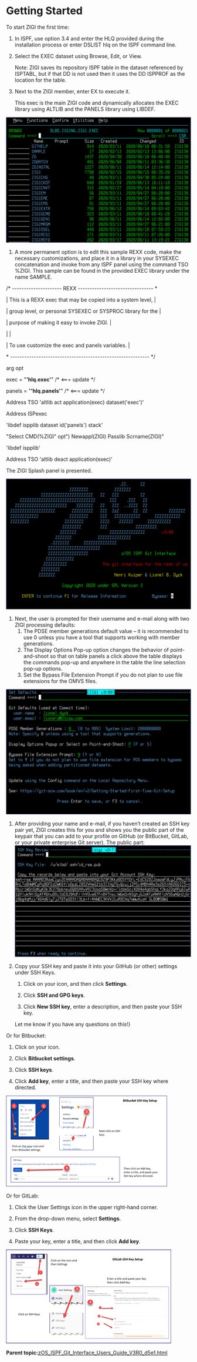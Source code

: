 # Getting Started

To start ZIGI the first time:

1.  In ISPF, use option 3.4 and enter the HLQ provided during the installation process or enter DSLIST hlq on the ISPF command line.
2.  Select the EXEC dataset using Browse, Edit, or View.

    Note: ZIGI saves its repository ISPF table in the dataset referenced by ISPTABL, but if that DD is not used then it uses the DD ISPPROF as the location for the table.

3.  Next to the ZIGI member, enter EX to execute it.

    This exec is the main ZIGI code and dynamically allocates the EXEC library using ALTLIB and the PANELS library using LIBDEF.


![](media/img(1).png)

1.  A more permanent option is to edit this sample REXX code, make the necessary customizations, and place it in a library in your SYSEXEC concatenation and invoke from any ISPF panel using the command TSO %ZIGI. This sample can be found in the provided EXEC library under the name SAMPLE.

/\* --------------------- REXX -------------------------------- \*

\| This is a REXX exec that may be copied into a system level, \|

\| group level, or personal SYSEXEC or SYSPROC library for the \|

\| purpose of making it easy to invoke ZIGI. \|

\| \|

\| To use customize the exec and panels variables. \|

\* ----------------------------------------------------------- \*/

arg opt

exec = "**'hlq.exec'**" /\* <=== update \*/

panels = "**'hlq.panels'**" /\* <=== update \*/

Address TSO 'altlib act application\(exec\) dataset\('exec'\)'

Address ISPexec

'libdef ispplib dataset id\('panels'\) stack'

"Select CMD\(%ZIGI" opt"\) Newappl\(ZIGI\) Passlib Scrname\(ZIGI\)"

'libdef ispplib'

Address TSO 'altlib deact application\(exec\)'

The ZIGI Splash panel is presented.

![](media/img(2).png)

1.  Next, the user is prompted for their username and e-mail along with two ZIGI processing defaults:
    1.  The PDSE member generations default value – it is recommended to use 0 unless you have a tool that supports working with member generations.
    2.  The Display Options Pop-up option changes the behavior of point-and-shoot so that on table panels a click above the table displays the commands pop-up and anywhere in the table the line selection pop-up options.
    3.  Set the Bypass File Extension Prompt if you do not plan to use file extensions for the OMVS files.

![](media/img(3).png)

1.  After providing your name and e-mail, if you haven’t created an SSH key pair yet, ZIGI creates this for you and shows you the public part of the keypair that you can add to your profile on GitHub \(or BitBucket, GitLab, or your private enterprise Git server\). The public part:![](media/img(4).png)
2.  Copy your SSH key and paste it into your GitHub \(or other\) settings under SSH Keys.

    1. Click on your icon, and then click **Settings**.

    2. Click **SSH and GPG keys**.

    3. Click **New SSH key**, enter a description, and then paste your SSH key.

    Let me know if you have any questions on this!\}


Or for Bitbucket:

1. Click on your icon.

2. Click **Bitbucket settings**.

3. Click **SSH keys**.

4. Click **Add key**, enter a title, and then paste your SSH key where directed.

![](media/img(6).png)

Or for GitLab:

1. Click the User Settings icon in the upper right-hand corner.

2. From the drop-down menu, select **Settings**.

3. Click **SSH Keys**.

4. Paste your key, enter a title, and then click **Add key**.

![](media/img(7).png)

**Parent topic:**[zOS\_ISPF\_Git\_Interface\_Users\_Guide\_V3R0\_d5e1.html](zOS_ISPF_Git_Interface_Users_Guide_V3R0_d5e1.html)

